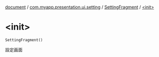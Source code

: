 [document](../../index.md) / [com.myapp.presentation.ui.setting](../index.md) / [SettingFragment](index.md) / [&lt;init&gt;](./-init-.md)

# &lt;init&gt;

`SettingFragment()`

設定画面

